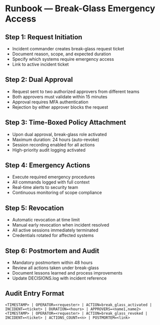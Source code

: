 # Runbook — Break-Glass Emergency Access

## Step 1: Request Initiation
- Incident commander creates break-glass request ticket
- Document reason, scope, and expected duration
- Specify which systems require emergency access
- Link to active incident ticket

## Step 2: Dual Approval
- Request sent to two authorized approvers from different teams
- Both approvers must validate within 15 minutes
- Approval requires MFA authentication
- Rejection by either approver blocks the request

## Step 3: Time-Boxed Policy Attachment
- Upon dual approval, break-glass role activated
- Maximum duration: 24 hours (auto-revoke)
- Session recording enabled for all actions
- High-priority audit logging activated

## Step 4: Emergency Actions
- Execute required emergency procedures
- All commands logged with full context
- Real-time alerts to security team
- Continuous monitoring of scope compliance

## Step 5: Revocation
- Automatic revocation at time limit
- Manual early revocation when incident resolved
- All active sessions immediately terminated
- Credentials rotated for affected systems

## Step 6: Postmortem and Audit
- Mandatory postmortem within 48 hours
- Review all actions taken under break-glass
- Document lessons learned and process improvements
- Update DECISIONS.log with incident reference

## Audit Entry Format
```
<TIMESTAMP> | OPERATOR=<requester> | ACTION=break_glass_activated | INCIDENT=<ticket> | DURATION=<hours> | APPROVERS=<name1,name2>
<TIMESTAMP> | OPERATOR=<requester> | ACTION=break_glass_revoked | INCIDENT=<ticket> | ACTIONS_COUNT=<n> | POSTMORTEM=<link>
```